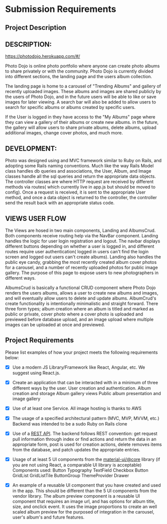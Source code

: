 # Submission Requirements
## Project Description
## DESCRIPTION:
https://photodojo.herokuapp.com/#/

Photo Dojo is online photo portfolio where anyone can create photo albums to share privately or with the community. Photo Dojo is currently divided into different sections, the landing page and the users album collection. 

The landing page is home to a carousel of "Trending Albums" and gallery of recently uploaded images. These albums and images are shared publicly by the users of Photo Dojo, and in the future users will be able to like or save images for later viewing. A search bar will also be added to allow users to search for specific albums or albums created by specific users. 

If the User is logged in they have access to the "My Albums" page where they can view a gallery of their albums or create new albums. in the future, the gallery will allow users to share private albums, delete albums, upload additional images, change cover photos, and much more. 

## DEVELOPMENT:
Photo was designed using and MVC framework similar to Ruby on Rails, and adopting some Rails naming conventions. Much like the way Rails Model class handles db queries and associations, the User, Album, and Image classes handle all the sql queries and return the appropriate data objects. The controller classes are where HTTP request are received by different methods via routes( which currently live in app.js but should be moved to config). Once a request is received, it is sent to the appropriate User method, and once a data object is returned to the controller, the controller send the result back with an appropriate status code. 

## VIEWS USER FLOW

The Views are hosed in two main components, Landing and AlbumsCrud. Both components receive routing help via the NavBar component. Landing handles the logic for user login registration and logout. The navbar displays different buttons depending on whether a user is logged in, and different routes require user authentication( logged in users can't find the login screen and logged out users can't create albums). Landing also handles the public eye candy, grabbing the most recently created album cover photos for a carousel, and a number of recently uploaded photos for public image gallery. The purpose of this page to expose users to new photographers in different ways. 

AlbumsCrud is basically a functional CRUD component where Photo Dojo renders the users albums, allows a user to create new albums and images, and will eventually allow users to delete and update albums. AlbumCrud's create functionality is intentionally minimalistic and straight forward. There three form types; album creation where an album is titled and marked as public or private, cover photo where a cover photo is uploaded and previewed before database upload, and an image upload where multiple images can be uploaded at once and previewed. 


## Project Requirements
Please list examples of how your project meets the following requirements below:
- [X] Use a modern JS Library/Framework like React, Angular, etc. We suggest using React.js.


- [X] Create an application that can be interacted with in a minimum of three different ways by the user.
   User creation and authentication.
   Album creation and storage
   Album gallery views
   Public album presentation and image gallery
- [X] Use of at least one Service.
   All image hosting is thanks to AWS
- [X] The usage of a specified architectural pattern (MVC, MVP, MVVM,  etc.)
   Backend was intended to be a sudo Ruby on Rails clone
- [X] Use of a [REST API](https://medium.com/@arteko/the-best-way-to-use-rest-apis-in-swift-95e10696c980).
   The backend follows REST convention: get request pull information through index or find actions and return the data in an appropriate form, post is used for creation actions, delete removes items from the database, and patch updates the appropriate entries. 
- [X] Usage of at least 5 UI components from the [material-ui/@core](https://material-ui.com/) library (if you are not using React, a comparable UI library is acceptable)
   Components used: 
      Button
      Typography
      TextField
      Checkbox
      Button
      GridList
      GridListTile
      ButtonGroup
      ThemeProvider
      Drawer
- [X] An example of a reusable UI component that you have created and used in the app. This should be different than the 5 UI components from the vendor library.
   The album preview component is a reusable UI component that requires an image url, and has options for album title, size, and onclick event. It uses the image proportions to create an well scaled album preview for the purposed of integration in the carousel, user's album's and future features. 
